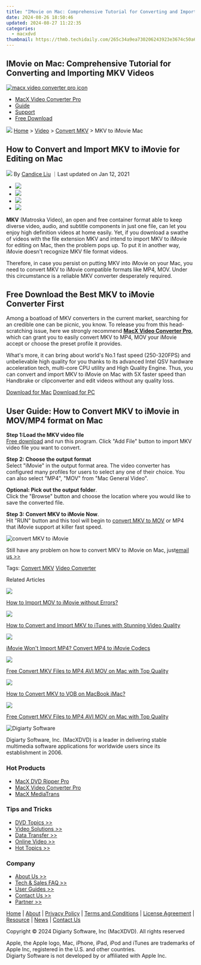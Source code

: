 ```yaml
---
title: "IMovie on Mac: Comprehensive Tutorial for Converting and Importing MKV Videos"
date: 2024-08-26 18:50:46
updated: 2024-08-27 11:22:35
categories:
  - macxdvd
thumbnail: https://thmb.techidaily.com/265c34a9ea730206243923e3674c50a6adee1664031b51ad4dc762eeccdfd025.jpg
---
```


## IMovie on Mac: Comprehensive Tutorial for Converting and Importing MKV Videos

[![macx video converter pro icon](https://www.macxdvd.com/mac-dvd-video-converter-how-to/../image-style/new-seo/icon11.png)](https://tools.techidaily.com/macxdvd/products/)

* [MacX Video Converter Pro](https://tools.techidaily.com/macxdvd/products/)
* [Guide](https://tools.techidaily.com/macxdvd/products/)
* [Support](https://tools.techidaily.com/macxdvd/products/)
* [Free Download](https://tools.techidaily.com/macxdvd/products/)



![](https://www.macxdvd.com/mac-dvd-video-converter-how-to/../image-style/new-seo/icon7.png) [Home](https://tools.techidaily.com/macxdvd/products/) \> [Video](https://tools.techidaily.com/macxdvd/products/) \> [Convert MKV](https://tools.techidaily.com/macxdvd/products/) \> MKV to iMovie Mac

## How to Convert and Import MKV to iMovie for Editing on Mac



![](https://www.macxdvd.com/mac-dvd-video-converter-how-to/../image-style/new-seo/icon6.png) By [Candice Liu](https://tools.techidaily.com/macxdvd/products/) ｜Last updated on Jan 12, 2021

* [![](https://www.macxdvd.com/mac-dvd-video-converter-how-to/../image-style/new-seo/share-fa.jpg)](https://www.facebook.com/sharer/sharer.php?u=https://www.macxdvd.com/mac-dvd-video-converter-how-to/mkv-to-imovie-mac.htm)
* [![](https://www.macxdvd.com/mac-dvd-video-converter-how-to/../image-style/new-seo/share-tw.jpg)](https://twitter.com/intent/tweet?url=https://www.macxdvd.com/mac-dvd-video-converter-how-to/mkv-to-imovie-mac.htm&text=)
* [![](https://www.macxdvd.com/mac-dvd-video-converter-how-to/../image-style/new-seo/share-go.jpg)](https://pinterest.com/pin/create/button/?url=https://www.macxdvd.com/mac-dvd-video-converter-how-to/mkv-to-imovie-mac.htm&media=&description=)
* [![](https://www.macxdvd.com/mac-dvd-video-converter-how-to/../image-style/new-seo/share-in.jpg)](https://www.linkedin.com/shareArticle?mini=true&url=https://www.macxdvd.com/mac-dvd-video-converter-how-to/mkv-to-imovie-mac.htm&title=&summary=&source=)

**MKV** (Matroska Video), an open and free container format able to keep diverse video, audio, and subtitle components in just one file, can let you enjoy high definition videos at home easily. Yet, if you download a swathe of videos with the file extension MKV and intend to import MKV to iMovie for editing on Mac, then the problem pops up. To put it in another way, iMovie doesn't recognize MKV file format videos.

 Therefore, in case you persist on putting MKV into iMovie on your Mac, you need to convert MKV to iMovie compatible formats like MP4, MOV. Under this circumstance is a reliable MKV converter desperately required. 

## Free Download the Best MKV to iMovie Converter First

Among a boatload of MKV converters in the current market, searching for an credible one can be picnic, you know. To release you from this head-scratching issue, here we strongly recommend **[MacX Video Converter Pro](https://tools.techidaily.com/macxdvd/products/)**, which can grant you to easily convert MKV to MP4, MOV your iMovie accept or choose the preset profile it provides.

What's more, it can bring about world's No.1 fast speed (250-320FPS) and unbelievable high quality for you thanks to its advanced Intel QSV hardware acceleration tech, multi-core CPU utility and High Quality Engine. Thus, you can convert and import MKV to iMovie on Mac with 5X faster speed than Handbrake or clipconverter and edit videos without any quality loss. 

[Download for Mac](https://tools.techidaily.com/macxdvd/products/) [Download for PC](https://tools.techidaily.com/macxdvd/products/) 

## User Guide: How to Convert MKV to iMovie in MOV/MP4 format on Mac

**Step 1:Load the MKV video file**  
[Free download](https://tools.techidaily.com/macxdvd/products/) and run this program. Click "Add File" button to import MKV video file you want to convert. 

**Step 2: Choose the output format**  
 Select "iMovie" in the output format area. The video converter has configured many profiles for users to select any one of their choice. You can also select "MP4", "MOV" from "Mac General Video".

**Optional: Pick out the output folder**.  
 Click the "Browse" button and choose the location where you would like to save the converted file.

**Step 3: Convert MKV to iMovie Now**.  
Hit "RUN" button and this tool will begin to [convert MKV to MOV](https://tools.techidaily.com/macxdvd/products/) or MP4 that iMovie support at killer fast speed.

![convert MKV to iMovie](https://www.macxdvd.com/mac-dvd-video-converter-how-to/article-image/wz-mvcp-010301.jpg) 

Still have any problem on how to convert MKV to iMovie on Mac, just[email us >>](https://tools.techidaily.com/macxdvd/products/)

Tags: [Convert MKV](https://tools.techidaily.com/macxdvd/products/) [Video Converter](https://tools.techidaily.com/macxdvd/products/) 



Related Articles

![](https://www.macxdvd.com/mac-dvd-video-converter-how-to/../image-style/new-seo/pic7.jpg)

[How to Import MOV to iMovie without Errors?](https://tools.techidaily.com/macxdvd/products/) 

![](https://www.macxdvd.com/mac-dvd-video-converter-how-to/../image-style/new-seo/pic6.jpg)

[How to Convert and Import MKV to iTunes with Stunning Video Quality](https://tools.techidaily.com/macxdvd/products/) 

![](https://www.macxdvd.com/mac-dvd-video-converter-how-to/../image-style/new-seo/pic5.jpg)

[iMovie Won't Import MP4? Convert MP4 to iMovie Codecs](https://tools.techidaily.com/macxdvd/products/) 

![](https://www.macxdvd.com/mac-dvd-video-converter-how-to/../image-style/new-seo/pic4.jpg)

[Free Convert MKV Files to MP4 AVI MOV on Mac with Top Quality](https://tools.techidaily.com/macxdvd/products/) 

![](https://www.macxdvd.com/mac-dvd-video-converter-how-to/../image-style/new-seo/pic3.jpg)

[How to Convert MKV to VOB on MacBook iMac?](https://tools.techidaily.com/macxdvd/products/) 

![](https://www.macxdvd.com/mac-dvd-video-converter-how-to/../image-style/new-seo/pic2.jpg)

[Free Convert MKV Files to MP4 AVI MOV on Mac with Top Quality](https://tools.techidaily.com/macxdvd/products/) 



![Digiarty Software](https://www.macxdvd.com/mac-dvd-video-converter-how-to/../icon/logo.png) 

Digiarty Software, Inc. (MacXDVD) is a leader in delivering stable multimedia software applications for worldwide users since its establishment in 2006.

### Hot Products

* [MacX DVD Ripper Pro](https://tools.techidaily.com/macxdvd/products/)
* [MacX Video Converter Pro](https://tools.techidaily.com/macxdvd/products/)
* [MacX MediaTrans](https://tools.techidaily.com/macxdvd/products/)

### Tips and Tricks

* [DVD Topics >>](https://tools.techidaily.com/macxdvd/products/)
* [Video Solutions >>](https://tools.techidaily.com/macxdvd/products/)
* [Data Transfer >>](https://tools.techidaily.com/macxdvd/products/)
* [Online Video >>](https://tools.techidaily.com/macxdvd/products/)
* [Hot Topics >>](https://tools.techidaily.com/macxdvd/products/)

### Company

* [About Us >>](https://tools.techidaily.com/macxdvd/products/)
* [Tech & Sales FAQ >>](https://tools.techidaily.com/macxdvd/products/)
* [User Guides >>](https://tools.techidaily.com/macxdvd/products/)
* [Contact Us >>](https://tools.techidaily.com/macxdvd/products/)
* [Partner >>](https://tools.techidaily.com/macxdvd/products/)



[Home](https://tools.techidaily.com/macxdvd/products/) | [About](https://tools.techidaily.com/macxdvd/products/) | [Privacy Policy](https://tools.techidaily.com/macxdvd/products/) | [Terms and Conditions](https://tools.techidaily.com/macxdvd/products/) | [License Agreement](https://tools.techidaily.com/macxdvd/products/) | [Resource](https://tools.techidaily.com/macxdvd/products/) | [News](https://tools.techidaily.com/macxdvd/products/) | [Contact Us](https://tools.techidaily.com/macxdvd/products/)

Copyright © 2024 Digiarty Software, Inc (MacXDVD). All rights reserved

Apple, the Apple logo, Mac, iPhone, iPad, iPod and iTunes are trademarks of Apple Inc, registered in the U.S. and other countries.  
Digiarty Software is not developed by or affiliated with Apple Inc.

<ins class="adsbygoogle"
     style="display:block"
     data-ad-format="autorelaxed"
     data-ad-client="ca-pub-7571918770474297"
     data-ad-slot="1223367746"></ins>



<ins class="adsbygoogle"
     style="display:block"
     data-ad-client="ca-pub-7571918770474297"
     data-ad-slot="8358498916"
     data-ad-format="auto"
     data-full-width-responsive="true"></ins>
